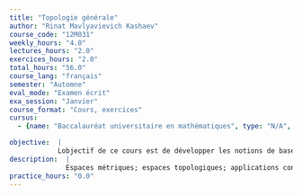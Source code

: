 ```yaml
---
title: "Topologie générale"
author: "Rinat Mavlyavievich Kashaev"
course_code: "12M031"
weekly_hours: "4.0"
lectures_hours: "2.0"
exercices_hours: "2.0"
total_hours: "56.0"
course_lang: "français"
semester: "Automne"
eval_mode: "Examen écrit"
exa_session: "Janvier"
course_format: "Cours, exercices"
cursus:
  - {name: "Baccalauréat universitaire en mathématiques", type: "N/A", credits: "6.0"}

objective:  |
            Lobjectif de ce cours est de développer les notions de base de la topologie générale à partir de la notion despace métrique.
description:  |
              Espaces métriques; espaces topologiques; applications continues; bases et prébases; topologies initiale et finale; topologies produit et quotient; suites et limites; topologie séquentielle; espaces connexes; espaces connexes par arcs; espaces compacts; complexes cellulaires.
practice_hours: "0.0"
---
```

